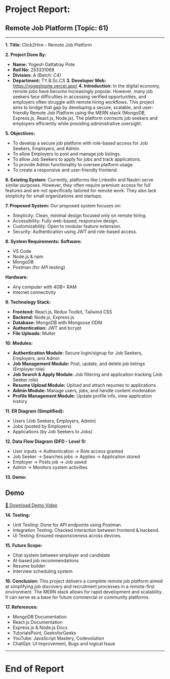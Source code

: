 # Project Report: 
## Remote Job Platform (Topic: 61)

---

**1. Title:** Click2Hire - Remote Job Platform

**2. Project Done By:**

- **Name:** Yogesh Dattatray Pote
- **Roll No:** 253331068
- **Division:** A (Batch: C4)
- **Department:** TY.B.Sc.CS
**3. Developer Web:**
  https://yogeshpote.vercel.app/
**4. Introduction:**
In the digital economy, remote jobs have become increasingly popular. However, many job seekers face difficulties in accessing verified opportunities, and employers often struggle with remote hiring workflows. This project aims to bridge that gap by developing a secure, scalable, and user-friendly Remote Job Platform using the MERN stack (MongoDB, Express.js, React.js, Node.js). The platform connects job seekers and employers efficiently while providing administrative oversight.

**5. Objectives:**

- To develop a secure job platform with role-based access for Job Seekers, Employers, and Admin.
- To allow Employers to post and manage job listings.
- To allow Job Seekers to apply for jobs and track applications.
- To provide Admin functionality to oversee platform usage.
- To create a responsive and user-friendly frontend.

**6. Existing System:**
Currently, platforms like LinkedIn and Naukri serve similar purposes. However, they often require premium access for full features and are not specifically tailored for remote work. They also lack simplicity for small organizations and startups.

**7. Proposed System:**
Our proposed system focuses on:

- Simplicity: Clean, minimal design focused only on remote hiring.
- Accessibility: Fully web-based, responsive design.
- Customizability: Open to modular feature extension.
- Security: Authentication using JWT and role-based access.

**8. System Requirements:**
**Software:**

- VS Code
- Node.js & npm
- MongoDB
- Postman (for API testing)

**Hardware:**

- Any computer with 4GB+ RAM
- Internet connectivity

**9. Technology Stack:**

- **Frontend:** React.js, Redux Toolkit, Tailwind CSS
- **Backend:** Node.js, Express.js
- **Database:** MongoDB with Mongoose ODM
- **Authentication:** JWT and bcrypt
- **File Uploads:** Multer

**10. Modules:**

- **Authentication Module:** Secure login/signup for Job Seekers, Employers, and Admin
- **Job Management Module:** Post, update, and delete job listings (Employer role)
- **Job Search & Apply Module:** Job filtering and application tracking (Job Seeker role)
- **Resume Upload Module:** Upload and attach resumes to applications
- **Admin Module:** Manage users, jobs, and handle content moderation
- **Profile Management Module:** Update profile info, view application history

**11. ER Diagram (Simplified):**

- Users (Job Seekers, Employers, Admin)
- Jobs (posted by Employers)
- Applications (by Job Seekers to Jobs)

**12. Data Flow Diagram (DFD - Level 1):**

- User inputs -> Authentication -> Role access granted
- Job Seeker -> Searches jobs -> Applies -> Application stored
- Employer -> Posts job -> Job saved
- Admin -> Monitors system activities

**13. Demo:**

## Demo
[🎥 Download Demo Video](./Frontend/public/demo.mp4)



**14. Testing:**

- Unit Testing: Done for API endpoints using Postman.
- Integration Testing: Checked interaction between frontend & backend.
- UI Testing: Ensured responsiveness across devices.

**15. Future Scope:**

- Chat system between employer and candidate
- AI-based job recommendations
- Resume builder
- Interview scheduling system

**16. Conclusion:**
This project delivers a complete remote job platform aimed at simplifying job discovery and recruitment processes in a remote-first environment. The MERN stack allows for rapid development and scalability. It can serve as a base for future commercial or community platforms.

**17. References:**

- MongoDB Documentation
- React.js Documentation
- Express.js & Node.js Docs
- TutorialsPoint, GeeksforGeeks
- YouTube: JavaScript Mastery, Codevolution
- ChatGpt: UI Improvement, Bugs and logical Issue

---

# End of Report
